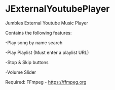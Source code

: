 # JExternalYoutubePlayer
Jumbles External Youtube Music Player

Contains the following features:

-Play song by name search

-Play Playlist (Must enter a playlist URL)

-Stop & Skip buttons
 
-Volume Slider

Required: FFmpeg - https://ffmpeg.org
